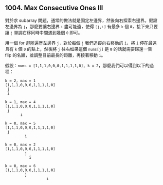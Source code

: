 ## 1004. Max Consecutive Ones III

對於求 subarray 問題，通常的做法就是固定左邊界，然後向右探索右邊界。假設左邊界為 `j`，那麼要讓右邊界 `i` 盡可能遠，使得 `[j,i]` 有最多 `k` 個 `0`，接下來只要讓 `j` 單調右移同時中間遇到幾個 `0` 即可。

用一個 for 迴圈遍歷左邊界 `j`，對於每個 `j` 我們追蹤向右移動的 `i`，將 `i` 停在最遠且有 `k` 個 `0` 的點上，然後將 `j` 往右如果這個 `nums[j]` 是 `0` 的話就需要歸還一個 flip 的名額，並調整目前最長的距離，再接著移動 `i`。

假設：`nums = [1,1,1,0,0,0,1,1,1,1,0], k = 2`，那麼我們可以得到以下的過程：

```
k = 2, max = 1
[1,1,1,0,0,0,1,1,1,1,0]
 j
 i

k = 1, max = 4
[1,1,1,0,0,0,1,1,1,1,0]
 j
       i

k = 0, max = 5
[1,1,1,0,0,0,1,1,1,1,0]
 j
         i

k = 0, max = 2
[1,1,1,0,0,0,1,1,1,1,0]
         j
           i

k = 0, max = 6
[1,1,1,0,0,0,1,1,1,1,0]
         j
                   i
```
